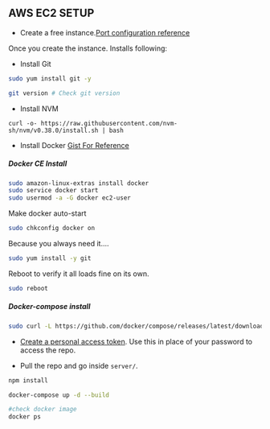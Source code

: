## AWS EC2 SETUP

- Create a free instance.[Port configuration reference](https://medium.com/@chandupriya93/deploying-docker-containers-with-aws-ec2-instance-265038bba674)

Once you create the instance. Installs following:

- Install Git

```sh
sudo yum install git -y

git version # Check git version
```

- Install NVM

```
curl -o- https://raw.githubusercontent.com/nvm-sh/nvm/v0.38.0/install.sh | bash
```

- Install Docker [Gist For Reference](https://gist.github.com/npearce/6f3c7826c7499587f00957fee62f8ee9)

##### Docker CE Install

```sh
sudo amazon-linux-extras install docker
sudo service docker start
sudo usermod -a -G docker ec2-user
```

Make docker auto-start

```sh
sudo chkconfig docker on
```

Because you always need it....

```sh
sudo yum install -y git
```

Reboot to verify it all loads fine on its own.

```sh
sudo reboot
```

##### Docker-compose install

```sh
sudo curl -L https://github.com/docker/compose/releases/latest/download/docker-compose-$(uname -s)-$(uname -m) -o /usr/local/bin/docker-compose
```

- [Create a personal access token](https://docs.github.com/en/github/authenticating-to-github/keeping-your-account-and-data-secure/creating-a-personal-access-token). Use this in place of your password to access the repo.

- Pull the repo and go inside `server/`.

```sh
npm install

docker-compose up -d --build

#check docker image
docker ps
```
